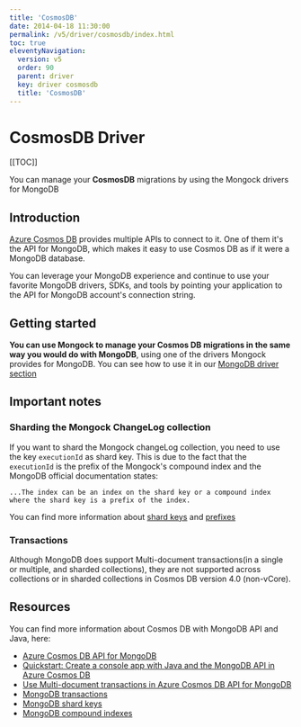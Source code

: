 ```yaml
---
title: 'CosmosDB' 
date: 2014-04-18 11:30:00 
permalink: /v5/driver/cosmosdb/index.html
toc: true
eleventyNavigation:
  version: v5
  order: 90 
  parent: driver
  key: driver cosmosdb 
  title: 'CosmosDB'
---
```


<h1 class="title">CosmosDB Driver</h1>


[[TOC]]

<p class="success">You can manage your <b>CosmosDB</b> migrations by using the Mongock drivers for MongoDB</p>


## Introduction
[Azure Cosmos DB](https://docs.microsoft.com/en-us/azure/cosmos-db/introduction) provides multiple APIs to connect to it. One of them it's the API for MongoDB, which makes it easy to use Cosmos DB as if it were a MongoDB database. 

You can leverage your MongoDB experience and continue to use your favorite MongoDB drivers, SDKs, and tools by pointing your application to the API for MongoDB account's connection string.

## Getting started
**You can use Mongock to manage your Cosmos DB migrations in the same way you would do with MongoDB**, using one of the drivers Mongock provides for MongoDB. You can see how to use it in our [MongoDB driver section](/v5/driver/mongodb-sync)
 
## Important notes
### Sharding the Mongock ChangeLog collection
If you want to shard the Mongock changeLog collection, you need to use the key `executionId` as shard key. This is due to the fact that the `executionId` is the prefix of the Mongock's compound index and the MongoDB official documentation states:

`...The index can be an index on the shard key or a compound index where the shard key is a prefix of the index.`

You can find more information about [shard keys](https://docs.mongodb.com/manual/core/sharding-shard-key/#shard-key-indexes) and [prefixes](https://docs.mongodb.com/manual/core/index-compound/#prefixes)

### Transactions
 Although MongoDB does support Multi-document transactions(in a single or multiple, and sharded collections), they are not supported across collections or in sharded collections in Cosmos DB version 4.0 (non-vCore).



## Resources

You can find more information about Cosmos DB with MongoDB API and Java, here:

- [Azure Cosmos DB API for MongoDB](https://docs.microsoft.com/en-us/azure/cosmos-db/mongodb/mongodb-introduction)
- [Quickstart: Create a console app with Java and the MongoDB API in Azure Cosmos DB](https://docs.microsoft.com/en-us/azure/cosmos-db/mongodb/create-mongodb-java)
- [Use Multi-document transactions in Azure Cosmos DB API for MongoDB](https://docs.microsoft.com/en-us/azure/cosmos-db/mongodb/use-multi-document-transactions)
- [MongoDB transactions](https://docs.mongodb.com/v5.0/core/transactions/)
- [MongoDB shard keys](https://docs.mongodb.com/manual/core/sharding-shard-key/#shard-key-indexes)
- [MongoDB compound indexes](https://docs.mongodb.com/manual/core/index-compound/#prefixes)
